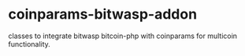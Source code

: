 # coinparams-bitwasp-addon
classes to integrate bitwasp bitcoin-php with coinparams for multicoin functionality.
